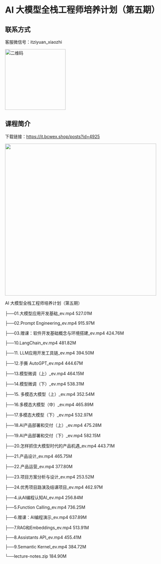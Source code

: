 # AI 大模型全栈工程师培养计划（第五期）

## 联系方式

客服微信号：itziyuan_xiaozhi

<img src="https://ziyuanyun.oss-cn-guangzhou.aliyuncs.com/common/20240614073449/666b82192834a.jpg" width="200" height="200" alt="二维码">

## 课程简介

下载链接：https://it.bcwex.shop/posts?id=4925

<img src="https://ziyuanyun.oss-cn-guangzhou.aliyuncs.com/yun/20241201154258/674c138276671.jpg" width="500" alt="">

  

 AI 大模型全栈工程师培养计划（第五期）

 ├──01.大模型应用开发基础_ev.mp4 527.01M

 ├──02.Prompt Engineering_ev.mp4 915.97M

 ├──03.赠课：软件开发基础概念与环境搭建_ev.mp4 424.76M

 ├──10.LangChain_ev.mp4 481.82M

 ├──11. LLM应用开发工具链_ev.mp4 394.50M

 ├──12.手撕 AutoGPT_ev.mp4 444.67M

 ├──13.模型微调（上）_ev.mp4 464.15M

 ├──14.模型微调（下）_ev.mp4 538.31M

 ├──15. 多模态大模型（上）_ev.mp4 352.54M

 ├──16.多模态大模型（中）_ev.mp4 465.89M

 ├──17.多模态大模型（下）_ev.mp4 532.97M

 ├──18.AI产品部署和交付（上）_ev.mp4 475.28M

 ├──19.AI产品部署和交付（下）_ev.mp4 582.15M

 ├──20.怎样抓住大模型时代的产品机遇_ev.mp4 443.71M

 ├──21.产品设计_ev.mp4 465.75M

 ├──22.产品运营_ev.mp4 377.80M

 ├──23.项目方案分析与设计_ev.mp4 253.52M

 ├──24.优秀项目路演及结课项目_ev.mp4 462.97M

 ├──4.从AI编程认知AI_ev.mp4 256.84M

 ├──5.Function Calling_ev.mp4 736.25M

 ├──6.赠课：AI编程演示_ev.mp4 637.89M

 ├──7.RAG和Embeddings_ev.mp4 513.91M

 ├──8.Assistants API_ev.mp4 455.41M

 ├──9.Semantic Kernel_ev.mp4 384.72M

 └──lecture-notes.zip 184.90M

  